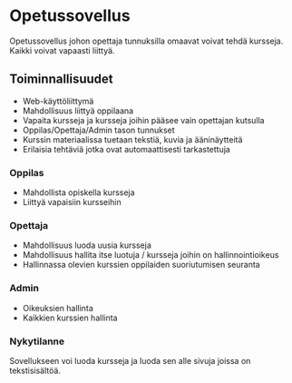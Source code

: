 # Opetussovellus

Opetussovellus johon opettaja tunnuksilla omaavat voivat tehdä kursseja. Kaikki voivat vapaasti liittyä. 

## Toiminnallisuudet

* Web-käyttöliittymä
* Mahdollisuus liittyä oppilaana
* Vapaita kursseja ja kursseja joihin pääsee vain opettajan kutsulla
* Oppilas/Opettaja/Admin tason tunnukset
* Kurssin materiaalissa tuetaan tekstiä, kuvia ja ääninäytteitä
* Erilaisia tehtäviä jotka ovat automaattisesti tarkastettuja

### Oppilas

* Mahdollista opiskella kursseja
* Liittyä vapaisiin kursseihin

### Opettaja

* Mahdollisuus luoda uusia kursseja
* Mahdollisuus hallita itse luotuja / kursseja joihin on hallinnointioikeus
* Hallinnassa olevien kurssien oppilaiden suoriutumisen seuranta

### Admin
* Oikeuksien hallinta
* Kaikkien kurssien hallinta

### Nykytilanne

Sovellukseen voi luoda kursseja ja luoda sen alle sivuja joissa on tekstisisältöä.
